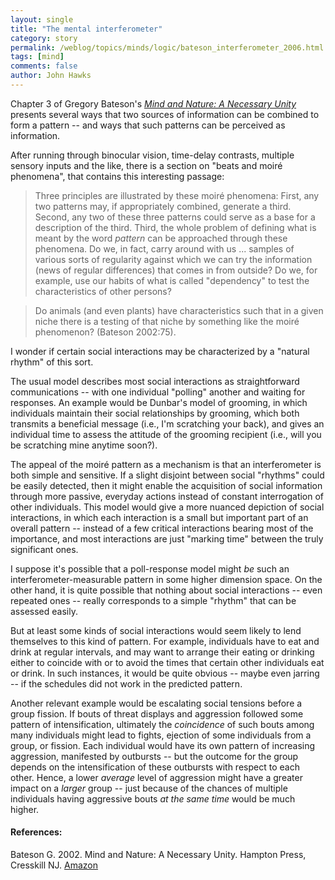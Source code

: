 ```yaml
---
layout: single 
title: "The mental interferometer" 
category: story
permalink: /weblog/topics/minds/logic/bateson_interferometer_2006.html
tags: [mind] 
comments: false 
author: John Hawks 
---
```



<p>
Chapter 3 of Gregory Bateson's <a href="http://www.amazon.com/exec/obidos/redirect?link_code=as2&path=ASIN/1572734345&tag=johnhawksanth-20&camp=1789&creative=9325"><i>Mind and Nature: A Necessary Unity</i></a> presents several ways that two sources of information can be combined to form a pattern -- and ways that such patterns can be perceived as information. 
</p>

<p>
After running through binocular vision, time-delay contrasts, multiple sensory inputs and the like, there is a section on "beats and moir&eacute; phenomena", that contains this interesting passage: 
</p>

<blockquote>Three principles are illustrated by these moir&eacute; phenomena: First, any two patterns may, if appropriately combined, generate a third. Second, any two of these three patterns could serve as a base for a description of the third. Third, the whole problem of defining what is meant by the word <i>pattern</i> can be approached through these phenomena. Do we, in fact, carry around with us ... samples of various sorts of regularity against which we can try the information (news of regular differences) that comes in from outside? Do we, for example, use our habits of what is called "dependency" to test the characteristics of other persons?</blockquote>

<blockquote>Do animals (and even plants) have characteristics such that in a given niche there is a testing of that niche by something like the moir&eacute; phenomenon? (Bateson 2002:75).</blockquote>

<p>
I wonder if certain social interactions may be characterized by a "natural rhythm" of this sort. 
</p>

<p>
The usual model describes most social interactions as straightforward communications -- with one individual "polling" another and waiting for responses. An example would be Dunbar's model of grooming, in which individuals maintain their social relationships by grooming, which both transmits a beneficial message (i.e., I'm scratching your back), and gives an individual time to assess the attitude of the grooming recipient (i.e., will you be scratching mine anytime soon?). 
</p>

<p>
The appeal of the moir&eacute; pattern as a mechanism is that an interferometer is both simple and sensitive. If a slight disjoint between social "rhythms" could be easily detected, then it might enable the acquisition of social information through more passive, everyday actions instead of constant interrogation of other individuals. This model would give a more nuanced depiction of social interactions, in which each interaction is a small but important part of an overall pattern -- instead of a few critical interactions bearing most of the importance, and most interactions are just "marking time" between the truly significant ones. 
</p>

<p>
I suppose it's possible that a poll-response model might <i>be</i> such an interferometer-measurable pattern in some higher dimension space. On the other hand, it is quite possible that nothing about social interactions -- even repeated ones -- really corresponds to a simple "rhythm" that can be assessed easily. 
</p>

<p>
But at least some kinds of social interactions would seem likely to lend themselves to this kind of pattern. For example, individuals have to eat and drink at regular intervals, and may want to arrange their eating or drinking either to coincide with or to avoid the times that certain other individuals eat or drink. In such instances, it would be quite obvious -- maybe even jarring -- if the schedules did not work in the predicted pattern. 
</p>

<p>
Another relevant example would be escalating social tensions before a group fission. If bouts of threat displays and aggression followed some pattern of intensification, ultimately the <i>coincidence</i> of such bouts among many individuals might lead to fights, ejection of some individuals from a group, or fission. Each individual would have its own pattern of increasing aggression, manifested by outbursts -- but the outcome for the group depends on the intensification of these outbursts with respect to each other. Hence, a lower <i>average</i> level of aggression might have a greater impact on a <i>larger</i> group -- just because of the chances of multiple individuals having aggressive bouts <i>at the same time</i> would be much higher. 
</p>

<h4>References:</h4>

<p class="cite">Bateson G. 2002. Mind and Nature: A Necessary Unity. Hampton Press, Cresskill NJ. <a href="http://www.amazon.com/exec/obidos/redirect?link_code=as2&path=ASIN/1572734345&tag=johnhawksanth-20&camp=1789&creative=9325">Amazon</a></p>

